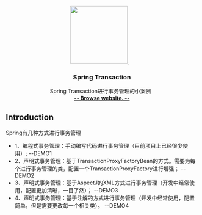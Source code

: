 
<p align="center">
    <a href="http://www.gittoy.com/">
        <img src="https://avatars3.githubusercontent.com/u/18376321" width="150">
    </a>
    <h3 align="center">Spring Transaction</h3>
    <p align="center">
        Spring Transaction进行事务管理的小案例
        <br>
        <a href="http://www.gittoy.com/"><strong>-- Browse website. --</strong></a>
        <br>
    </p>    
</p>


## Introduction
Spring有几种方式进行事务管理
- 1、编程式事务管理：手动编写代码进行事务管理（目前项目上已经很少使用）; --DEMO1
- 2、声明式事务管理：基于TransactionProxyFactoryBean的方式。需要为每个进行事务管理的类，配置一个TransactionProxyFactory进行增强； --DEMO2
- 3、声明式事务管理：基于AspectJ的XML方式进行事务管理（开发中经常使用，配置更加清晰，一目了然）； --DEMO3
- 4、声明式事务管理：基于注解的方式进行事务管理（开发中经常使用，配置简单，但是需要更改每一个相关类）。 --DEMO4
